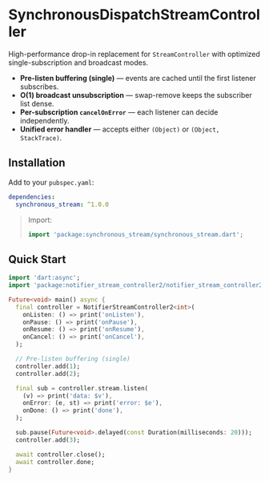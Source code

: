# SynchronousDispatchStreamController

High-performance drop-in replacement for `StreamController` with optimized single-subscription and broadcast modes.

- **Pre-listen buffering (single)** — events are cached until the first listener subscribes.
- **O(1) broadcast unsubscription** — swap-remove keeps the subscriber list dense.
- **Per-subscription `cancelOnError`** — each listener can decide independently.
- **Unified error handler** — accepts either `(Object)` or `(Object, StackTrace)`.


## Installation

Add to your `pubspec.yaml`:

```yaml
dependencies:
  synchronous_stream: ^1.0.0
```

> Import:
> ```dart
> import 'package:synchronous_stream/synchronous_stream.dart';
> ```

## Quick Start
```dart
import 'dart:async';
import 'package:notifier_stream_controller2/notifier_stream_controller2.dart';

Future<void> main() async {
  final controller = NotifierStreamController2<int>(
    onListen: () => print('onListen'),
    onPause: () => print('onPause'),
    onResume: () => print('onResume'),
    onCancel: () => print('onCancel'),
  );

  // Pre-listen buffering (single)
  controller.add(1);
  controller.add(2);

  final sub = controller.stream.listen(
    (v) => print('data: $v'),
    onError: (e, st) => print('error: $e'),
    onDone: () => print('done'),
  );

  sub.pause(Future<void>.delayed(const Duration(milliseconds: 20)));
  controller.add(3);

  await controller.close();
  await controller.done;
}
```
